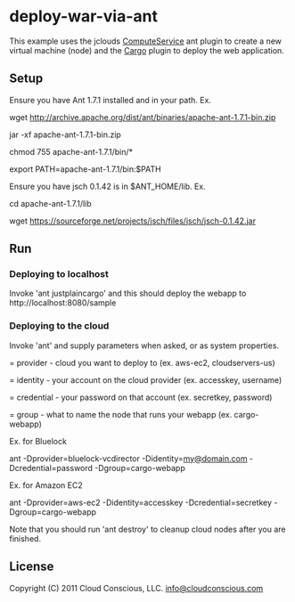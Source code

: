 # deploy-war-via-ant

This example uses the jclouds [ComputeService](http://code.google.com/p/jclouds/wiki/ComputeGuide) ant plugin to create a new virtual machine (node) and the [Cargo](http://cargo.codehaus.org/) plugin to deploy the web application.

## Setup

Ensure you have Ant 1.7.1 installed and in your path.  Ex.

   wget http://archive.apache.org/dist/ant/binaries/apache-ant-1.7.1-bin.zip

   jar -xf apache-ant-1.7.1-bin.zip

   chmod 755 apache-ant-1.7.1/bin/*

   export PATH=apache-ant-1.7.1/bin:$PATH


Ensure you have jsch 0.1.42 is in $ANT_HOME/lib. Ex.

   cd apache-ant-1.7.1/lib

   wget https://sourceforge.net/projects/jsch/files/jsch/jsch-0.1.42.jar

## Run

### Deploying to localhost
Invoke 'ant justplaincargo' and this should deploy the webapp to http://localhost:8080/sample

### Deploying to the cloud
Invoke 'ant' and supply parameters when asked, or as system properties.

= provider - cloud you want to deploy to (ex. aws-ec2, cloudservers-us)

= identity - your account on the cloud provider (ex. accesskey, username)

= credential - your password on that account (ex. secretkey, password)

= group - what to name the node that runs your webapp (ex. cargo-webapp)

Ex. for Bluelock

ant -Dprovider=bluelock-vcdirector -Didentity=my@domain.com -Dcredential=password -Dgroup=cargo-webapp

Ex. for Amazon EC2

ant -Dprovider=aws-ec2 -Didentity=accesskey -Dcredential=secretkey -Dgroup=cargo-webapp


Note that you should run 'ant destroy' to cleanup cloud nodes after you are finished. 

## License

Copyright (C) 2011 Cloud Conscious, LLC. <info@cloudconscious.com>

